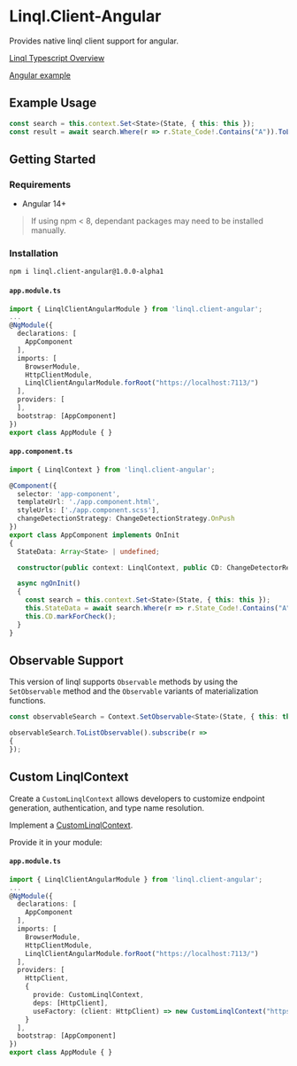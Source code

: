 # Linql.Client-Angular

Provides native linql client support for angular.  

[Linql Typescript Overview]("../../../../README.md)

[Angular example](../../examples/angular/)
## Example Usage

```typescript
const search = this.context.Set<State>(State, { this: this });
const result = await search.Where(r => r.State_Code!.Contains("A")).ToListAsync();
```
## Getting Started
### Requirements
- Angular 14+

> If using npm < 8, dependant packages may need to be installed manually.
### Installation

```bash
npm i linql.client-angular@1.0.0-alpha1
```

#### **`app.module.ts`**
```typescript
import { LinqlClientAngularModule } from 'linql.client-angular';
...
@NgModule({
  declarations: [
    AppComponent
  ],
  imports: [
    BrowserModule,
    HttpClientModule,
    LinqlClientAngularModule.forRoot("https://localhost:7113/")
  ],
  providers: [
  ],
  bootstrap: [AppComponent]
})
export class AppModule { }
```

#### **`app.component.ts`**
```typescript
import { LinqlContext } from 'linql.client-angular';

@Component({
  selector: 'app-component',
  templateUrl: './app.component.html',
  styleUrls: ['./app.component.scss'],
  changeDetectionStrategy: ChangeDetectionStrategy.OnPush
})
export class AppComponent implements OnInit
{
  StateData: Array<State> | undefined;

  constructor(public context: LinqlContext, public CD: ChangeDetectorRef) {}

  async ngOnInit()
  {
    const search = this.context.Set<State>(State, { this: this });
    this.StateData = await search.Where(r => r.State_Code!.Contains("A")).ToListAsync();
    this.CD.markForCheck();
  }
}
```
## Observable Support

This version of linql supports `Observable` methods by using the `SetObservable` method and the `Observable` variants of materialization functions.

```typescript
const observableSearch = Context.SetObservable<State>(State, { this: this });

observableSearch.ToListObservable().subscribe(r =>
{
});

```

## Custom LinqlContext

Create a `CustomLinqlContext` allows developers to customize endpoint generation, authentication, and type name resolution. 

Implement a [CustomLinqlContext](../../README.md#custom-linqlcontext).

Provide it in your module:

#### **`app.module.ts`**
```typescript
import { LinqlClientAngularModule } from 'linql.client-angular';
...
@NgModule({
  declarations: [
    AppComponent
  ],
  imports: [
    BrowserModule,
    HttpClientModule,
    LinqlClientAngularModule.forRoot("https://localhost:7113/")
  ],
  providers: [
    HttpClient,
    {
      provide: CustomLinqlContext,
      deps: [HttpClient],
      useFactory: (client: HttpClient) => new CustomLinqlContext("https://localhost:7113/", client)
    }
  ],
  bootstrap: [AppComponent]
})
export class AppModule { }
```
